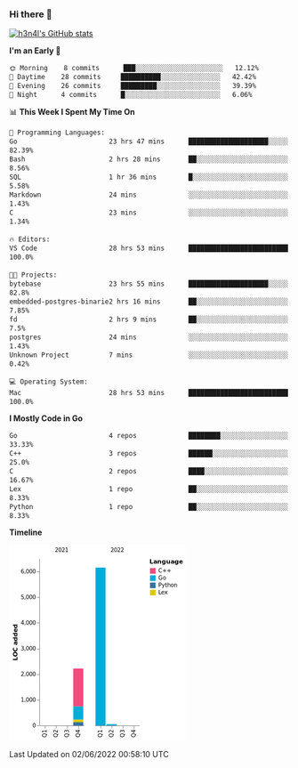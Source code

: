 ### Hi there 👋

[![h3n4l's GitHub stats](https://github-readme-stats.vercel.app/api?username=h3n4l&count_private=true&show_icons=true&theme=radical)](https://github.com/h3n4l/github-readme-stats)

**I'm an Early 🐤** 

```text
🌞 Morning    8 commits      ███░░░░░░░░░░░░░░░░░░░░░░   12.12% 
🌆 Daytime    28 commits     ██████████░░░░░░░░░░░░░░░   42.42% 
🌃 Evening    26 commits     █████████░░░░░░░░░░░░░░░░   39.39% 
🌙 Night      4 commits      █░░░░░░░░░░░░░░░░░░░░░░░░   6.06%

```


📊 **This Week I Spent My Time On** 

```text
💬 Programming Languages: 
Go                       23 hrs 47 mins      ████████████████████░░░░░   82.39% 
Bash                     2 hrs 28 mins       ██░░░░░░░░░░░░░░░░░░░░░░░   8.56% 
SQL                      1 hr 36 mins        █░░░░░░░░░░░░░░░░░░░░░░░░   5.58% 
Markdown                 24 mins             ░░░░░░░░░░░░░░░░░░░░░░░░░   1.43% 
C                        23 mins             ░░░░░░░░░░░░░░░░░░░░░░░░░   1.34%

🔥 Editors: 
VS Code                  28 hrs 53 mins      █████████████████████████   100.0%

🐱‍💻 Projects: 
bytebase                 23 hrs 55 mins      ████████████████████░░░░░   82.8% 
embedded-postgres-binarie2 hrs 16 mins       ██░░░░░░░░░░░░░░░░░░░░░░░   7.85% 
fd                       2 hrs 9 mins        ██░░░░░░░░░░░░░░░░░░░░░░░   7.5% 
postgres                 24 mins             ░░░░░░░░░░░░░░░░░░░░░░░░░   1.43% 
Unknown Project          7 mins              ░░░░░░░░░░░░░░░░░░░░░░░░░   0.42%

💻 Operating System: 
Mac                      28 hrs 53 mins      █████████████████████████   100.0%

```

**I Mostly Code in Go** 

```text
Go                       4 repos             ████████░░░░░░░░░░░░░░░░░   33.33% 
C++                      3 repos             ██████░░░░░░░░░░░░░░░░░░░   25.0% 
C                        2 repos             ████░░░░░░░░░░░░░░░░░░░░░   16.67% 
Lex                      1 repo              ██░░░░░░░░░░░░░░░░░░░░░░░   8.33% 
Python                   1 repo              ██░░░░░░░░░░░░░░░░░░░░░░░   8.33%

```


**Timeline**

![Chart not found](https://raw.githubusercontent.com/h3n4l/h3n4l/main/charts/bar_graph.png) 


 Last Updated on 02/06/2022 00:58:10 UTC
<!--END_SECTION:waka-->

